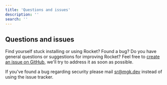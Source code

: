 ```yaml
---
title: 'Questions and issues'
description: ''
search: ''
---
```


## Questions and issues

Find yourself stuck installing or using Rocket? Found a bug? Do you have general questions or suggestions for improving Rocket? Feel free to [create an issue on GitHub](https://github.com/deploywithrocket/core/issues), we'll try to address it as soon as possible.

If you've found a bug regarding security please mail [sr@mgk.dev](mailto:sr@mgk.dev) instead of using the issue tracker.